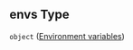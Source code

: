 ## envs Type

`object` ([Environment variables](service-properties-modules-module-properties-environment-variables.md))
